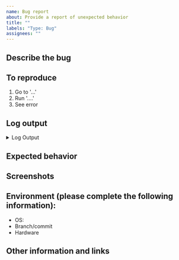 ```yaml
---
name: Bug report
about: Provide a report of unexpected behavior
title: ""
labels: "Type: Bug"
assignees: ""
---
```


## Describe the bug

<!-- A clear and concise description of what the bug is. -->

## To reproduce

<!-- Steps to reproduce the behavior: -->

1. Go to '...'
2. Run '....'
3. See error

## Log output

<!-- Please paste the log output derived from the error. -->
<details>
  <summary>Log Output</summary>
  
  ```Paste log output here
  paste log output...
  ```
</details>

## Expected behavior

<!-- A clear and concise description of what you expected to happen. -->

## Screenshots

<!-- If applicable, add screenshots to help explain your problem. -->

## Environment (please complete the following information):

- OS:
- Branch/commit
- Hardware

## Other information and links

<!-- Add any other context about the problem here. -->

<!-- Thank you 🙏 -->
